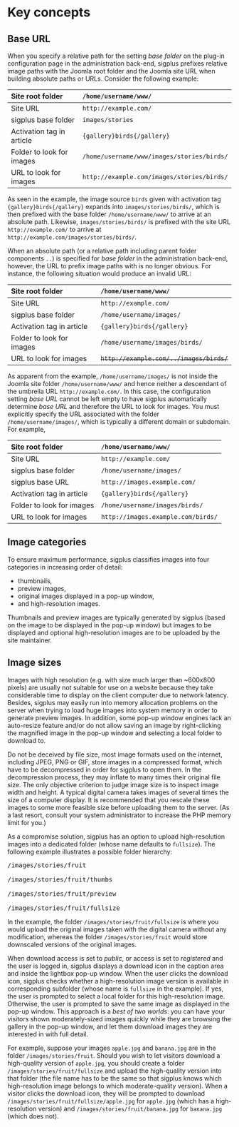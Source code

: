 # Key concepts #

## Base URL ##

When you specify a relative path for the setting _base folder_ on the plug-in configuration page in the administration back-end, sigplus prefixes relative image paths with the Joomla root folder and the Joomla site URL when building absolute paths or URLs. Consider the following example:

| Site root folder | `/home/username/www/` |
|:-----------------|:----------------------|
| Site URL         | `http://example.com/` |
| sigplus base folder | `images/stories`      |
| Activation tag in article | `{gallery}birds{/gallery}` |
| Folder to look for images | `/home/username/www/images/stories/birds/` |
| URL to look for images | `http://example.com/images/stories/birds/` |

As seen in the example, the image source `birds` given with activation tag `{gallery}birds{/gallery}` expands into `images/stories/birds/`, which is then prefixed with the base folder `/home/username/www/` to arrive at an absolute path. Likewise, `images/stories/birds/` is prefixed with the site URL `http://example.com/` to arrive at `http://example.com/images/stories/birds/`.

When an absolute path (or a relative path including parent folder components `..`) is specified for _base folder_ in the administration back-end, however, the URL to prefix image paths with is no longer obvious. For instance, the following situation would produce an invalid URL:

| Site root folder | `/home/username/www/` |
|:-----------------|:----------------------|
| Site URL         | `http://example.com/` |
| sigplus base folder | `/home/username/images/` |
| Activation tag in article | `{gallery}birds{/gallery}` |
| Folder to look for images | `/home/username/images/birds/` |
| URL to look for images | ~~`http://example.com/../images/birds/`~~ |

As apparent from the example, `/home/username/images/` is not inside the Joomla site folder `/home/username/www/` and hence neither a descendant of the umbrella URL `http://example.com/`. In this case, the configuration setting _base URL_ cannot be left empty to have sigplus automatically determine _base URL_ and therefore the URL to look for images. You must explicitly specify the URL associated with the folder `/home/username/images/`, which is typically a different domain or subdomain. For example,

| Site root folder | `/home/username/www/` |
|:-----------------|:----------------------|
| Site URL         | `http://example.com/` |
| sigplus base folder | `/home/username/images/` |
| sigplus base URL | `http://images.example.com/` |
| Activation tag in article | `{gallery}birds{/gallery}` |
| Folder to look for images | `/home/username/images/birds/` |
| URL to look for images | `http://images.example.com/birds/` |

## Image categories ##

To ensure maximum performance, sigplus classifies images into four categories in increasing order of detail:
  * thumbnails,
  * preview images,
  * original images displayed in a pop-up window,
  * and high-resolution images.

Thumbnails and preview images are typically generated by sigplus (based on the image to be displayed in the pop-up window) but images to be displayed and optional high-resolution images are to be uploaded by the site maintainer.

## Image sizes ##

Images with high resolution (e.g. with size much larger than ~600x800 pixels) are usually not suitable for use on a website because they take considerable time to display on the client computer due to network latency. Besides, sigplus may easily run into memory allocation problems on the server when trying to load huge images into system memory in order to generate preview images. In addition, some pop-up window engines lack an auto-resize feature and/or do not allow saving an image by right-clicking the magnified image in the pop-up window and selecting a local folder to download to.

Do not be deceived by file size, most image formats used on the internet, including JPEG, PNG or GIF, store images in a compressed format, which have to be decompressed in order for sigplus to open them. In the decompression process, they may inflate to many times their original file size. The only objective criterion to judge image size is to inspect image width and height. A typical digital camera takes images of several times the size of a computer display. It is recommended that you rescale these images to some more feasible size before uploading them to the server. (As a last resort, consult your system administrator to increase the PHP memory limit for you.)

As a compromise solution, sigplus has an option to upload high-resolution images into a dedicated folder (whose name defaults to `fullsize`). The following example illustrates a possible folder hierarchy:
<pre>
/images/stories/fruit<br>
/images/stories/fruit/thumbs<br>
/images/stories/fruit/preview<br>
/images/stories/fruit/fullsize</pre>

In the example, the folder `/images/stories/fruit/fullsize` is where you would upload the original images taken with the digital camera without any modification, whereas the folder `/images/stories/fruit` would store downscaled versions of the original images.

When download access is set to _public_, or access is set to _registered_ and the user is logged in, sigplus displays a download icon in the caption area and inside the lightbox pop-up window. When the user clicks the download icon, sigplus checks whether a high-resolution image version is available in corresponding subfolder (whose name is `fullsize` in the example). If yes, the user is prompted to select a local folder for this high-resolution image. Otherwise, the user is prompted to save the same image as displayed in the pop-up window. This approach is a _best of two worlds_: you can have your visitors shown moderately-sized images quickly while they are browsing the gallery in the pop-up window, and let them download images they are interested in with full detail.

For example, suppose your images `apple.jpg` and `banana.jpg` are in the folder `/images/stories/fruit`. Should you wish to let visitors download a high-quality version of `apple.jpg`, you should create a folder `/images/stories/fruit/fullsize` and upload the high-quality version into that folder (the file name has to be the same so that sigplus knows which high-resolution image belongs to which moderate-quality version). When a visitor clicks the download icon, they will be prompted to download `/images/stories/fruit/fullsize/apple.jpg` for `apple.jpg` (which has a high-resolution version) and `/images/stories/fruit/banana.jpg` for `banana.jpg` (which does not).